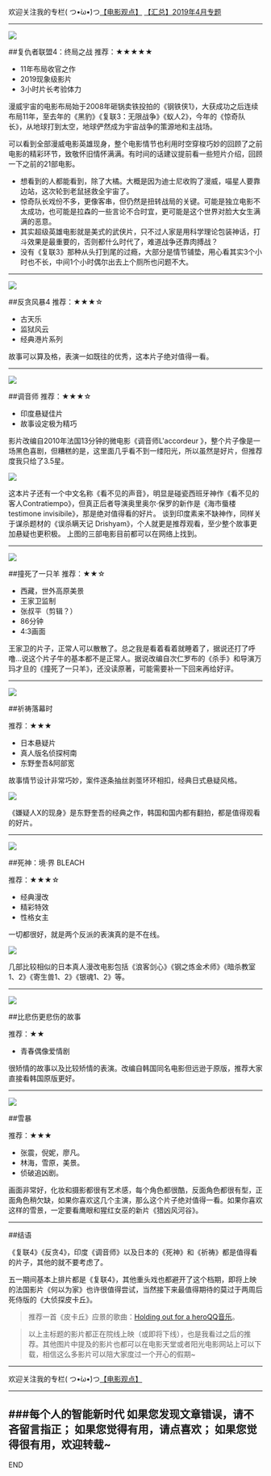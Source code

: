 欢迎关注我的专栏( つ•̀ω•́)つ[【电影观点】](https://www.jianshu.com/c/0c717dc93bed)
[【汇总】2019年4月专题](https://www.jianshu.com/p/e1afed853866)

---

![](imgs/4324074-61c3d3f01c9e5c4b.png?imageMogr2/auto-orient/strip%7CimageView2/2/w/1240)

##复仇者联盟4：终局之战
推荐：★★★★★
- 11年布局收官之作
- 2019现象级影片
- 3小时片长考验体力

漫威宇宙的电影布局始于2008年砸锅卖铁投拍的《钢铁侠1》，大获成功之后连续布局11年，至去年的《黑豹》《复联3：无限战争》《蚁人2》，今年的《惊奇队长》，从地球打到太空，地球俨然成为宇宙战争的策源地和主战场。

可以看到全部漫威电影英雄现身，整个电影情节也利用时空穿梭巧妙的回顾了之前电影的精彩环节，致敬怀旧情怀满满。有时间的话建议提前看一些短片介绍，回顾一下之前的21部电影。

- 想看到的人都能看到，除了大橘。大概是因为迪士尼收购了漫威，喵星人要靠边站，这次轮到老鼠拯救全宇宙了。
- 惊奇队长戏份不多，更像客串，但仍然是扭转战局的关键。可能是独立电影不太成功，也可能是拉森的一些言论不合时宜，更可能是这个世界对脸大女生满满的恶意。
- 其实超级英雄电影就是美式的武侠片，只不过人家是用科学理论包装神话，打斗效果是最重要的，否则都什么时代了，难道战争还靠肉搏战？
- 没有《复联3》那种从头打到尾的过瘾，大部分是情节铺垫，用心看其实3个小时也不长，中间1个小时偶尔出去上个厕所也问题不大。
---

![](imgs/4324074-018f1fc2a031b593.png?imageMogr2/auto-orient/strip%7CimageView2/2/w/1240)

##反贪风暴4
推荐：★★★☆

- 古天乐
- 监狱风云
- 经典港片系列

故事可以算及格，表演一如既往的优秀，这本片子绝对值得一看。

---

![](imgs/4324074-8568c0dc2e90b4ac.png?imageMogr2/auto-orient/strip%7CimageView2/2/w/1240)


##调音师
推荐：★★★☆

- 印度悬疑佳片
- 故事设定极为精巧

影片改编自2010年法国13分钟的微电影《调音师L'accordeur 》，整个片子像是一场黑色喜剧，但糟糕的是，这里面几乎看不到一缕阳光，所以虽然是好片，但推荐度我只给了3.5星。

![](imgs/4324074-a776d4fdb5f9a6fe.png?imageMogr2/auto-orient/strip%7CimageView2/2/w/1240)


这本片子还有一个中文名称《看不见的声音》，明显是碰瓷西班牙神作《看不见的客人Contratiempo》，但真正后者导演奥里奥尔·保罗的新作是《海市蜃楼testimone invisibile》，那是绝对值得看的好片。
谈到印度素来不缺神作，同样关于谋杀题材的《误杀瞒天记 Drishyam》，个人就更是推荐观看，至少整个故事更加悬疑也更积极。
上图的三部电影目前都可以在网络上找到。

---

![](imgs/4324074-69e2cfd3c7d7c7da.png?imageMogr2/auto-orient/strip%7CimageView2/2/w/1240)


##撞死了一只羊
推荐：★★☆
- 西藏，世外高原美景
- 王家卫监制
- 张叔平（剪辑？）
- 86分钟
- 4:3画面

王家卫的片子，正常人可以散散了。总之我是看着看着就睡着了，据说还打了呼噜...说这个片子牛的基本都不是正常人。据说改编自次仁罗布的《杀手》和导演万玛才旦的《撞死了一只羊》，还没读原著，可能需要补一下回来再给好评。

---
![](imgs/4324074-e118948ea60071a7.png?imageMogr2/auto-orient/strip%7CimageView2/2/w/1240)

##祈祷落幕时

推荐：★★★
- 日本悬疑片
- 真人版名侦探柯南
- 东野奎吾&阿部宽

故事情节设计非常巧妙，案件逐条抽丝剥茧环环相扣，经典日式悬疑风格。

![](imgs/4324074-d9ed9314ba204403.png?imageMogr2/auto-orient/strip%7CimageView2/2/w/1240)

《嫌疑人X的现身》是东野奎吾的经典之作，韩国和国内都有翻拍，都是值得观看的好片。

---
![](imgs/4324074-8b131c5e0d62a92b.png?imageMogr2/auto-orient/strip%7CimageView2/2/w/1240)


##死神：境·界 BLEACH

推荐：★★★☆

- 经典漫改
- 精彩特效
- 性格女主

一切都很好，就是两个反派的表演真的是不在线。

![](imgs/4324074-155760795e12b6c3.png?imageMogr2/auto-orient/strip%7CimageView2/2/w/1240)


几部比较相似的日本真人漫改电影包括《浪客剑心》《钢之炼金术师》《暗杀教室1、2》《寄生兽1、2》《银魂1、2》等。

---
![](imgs/4324074-ed074649cf7702f8.png?imageMogr2/auto-orient/strip%7CimageView2/2/w/1240)

##比悲伤更悲伤的故事

推荐：★★

- 青春偶像爱情剧

很矫情的故事以及比较矫情的表演。改编自韩国同名电影但远逊于原版，推荐大家直接看韩国原版更好。

---

![](imgs/4324074-fd6cda683b07cfc1.png?imageMogr2/auto-orient/strip%7CimageView2/2/w/1240)

##雪暴

推荐：★★★

- 张震，倪妮，廖凡。
- 林海，雪原，美景。
- 侦破追凶剧。

画面非常好，化妆和摄影都很有艺术感，每个角色都很酷，反面角色都很有型，正面角色稍欠缺，如果你喜欢这几个主演，那么这个片子绝对值得一看。如果你喜欢这样的雪景，一定要看鹰眼和猩红女巫的新片《猎凶风河谷》。

---

##结语

《复联4》《反贪4》，印度《调音师》以及日本的《死神》和《祈祷》都是值得看的片子，其他的就不要考虑了。

五一期间基本上排片都是《复联4》，其他重头戏也都避开了这个档期，即将上映的法国影片《何以为家》也许很值得尝试，当然接下来最值得期待的莫过于两周后死侍版的《大侦探皮卡丘》。

>推荐一首《皮卡丘》应景的歌曲：[Holding out for a heroQQ音乐](http://url.cn/5QHrQIX)。


>以上主标题的影片都正在院线上映（或即将下线），也是我看过之后的推荐。其他图片中提及的影片也都可以在电影天堂或者阳光电影网站上可以下载，相信这么多影片可以陪大家度过一个开心的假期~


---
欢迎关注我的专栏( つ•̀ω•́)つ[【电影观点】](https://www.jianshu.com/c/0c717dc93bed)

---
###每个人的智能新时代
如果您发现文章错误，请不吝留言指正；
如果您觉得有用，请点喜欢；
如果您觉得很有用，欢迎转载~
---
END